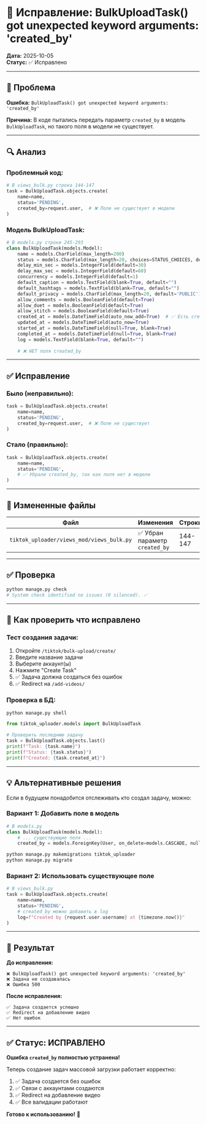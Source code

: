 # 🔧 Исправление: BulkUploadTask() got unexpected keyword arguments: 'created_by'

**Дата:** 2025-10-05  
**Статус:** ✅ Исправлено

---

## 🐛 Проблема

**Ошибка:** `BulkUploadTask() got unexpected keyword arguments: 'created_by'`

**Причина:** В коде пытались передать параметр `created_by` в модель `BulkUploadTask`, но такого поля в модели не существует.

---

## 🔍 Анализ

### **Проблемный код:**

```python
# В views_bulk.py строка 144-147
task = BulkUploadTask.objects.create(
    name=name,
    status='PENDING',
    created_by=request.user,  # ❌ Поле не существует в модели
)
```

### **Модель BulkUploadTask:**

```python
# В models.py строки 245-293
class BulkUploadTask(models.Model):
    name = models.CharField(max_length=200)
    status = models.CharField(max_length=20, choices=STATUS_CHOICES, default='PENDING')
    delay_min_sec = models.IntegerField(default=30)
    delay_max_sec = models.IntegerField(default=60)
    concurrency = models.IntegerField(default=1)
    default_caption = models.TextField(blank=True, default="")
    default_hashtags = models.TextField(blank=True, default="")
    default_privacy = models.CharField(max_length=20, default='PUBLIC')
    allow_comments = models.BooleanField(default=True)
    allow_duet = models.BooleanField(default=True)
    allow_stitch = models.BooleanField(default=True)
    created_at = models.DateTimeField(auto_now_add=True)  # ✅ Есть created_at
    updated_at = models.DateTimeField(auto_now=True)
    started_at = models.DateTimeField(null=True, blank=True)
    completed_at = models.DateTimeField(null=True, blank=True)
    log = models.TextField(blank=True, default="")
    
    # ❌ НЕТ поля created_by
```

---

## ✅ Исправление

### **Было (неправильно):**

```python
task = BulkUploadTask.objects.create(
    name=name,
    status='PENDING',
    created_by=request.user,  # ❌ Поле не существует
)
```

### **Стало (правильно):**

```python
task = BulkUploadTask.objects.create(
    name=name,
    status='PENDING',
    # ✅ Убрали created_by, так как поля нет в модели
)
```

---

## 📁 Измененные файлы

| Файл | Изменения | Строки |
|------|-----------|--------|
| `tiktok_uploader/views_mod/views_bulk.py` | ✅ Убран параметр `created_by` | 144-147 |

---

## ✅ Проверка

```bash
python manage.py check
# System check identified no issues (0 silenced). ✅
```

---

## 🧪 Как проверить что исправлено

### **Тест создания задачи:**

1. Откройте `/tiktok/bulk-upload/create/`
2. Введите название задачи
3. Выберите аккаунт(ы)
4. Нажмите "Create Task"
5. ✅ Задача должна создаться без ошибок
6. ✅ Redirect на `/add-videos/`

### **Проверка в БД:**

```python
python manage.py shell
```

```python
from tiktok_uploader.models import BulkUploadTask

# Проверить последнюю задачу
task = BulkUploadTask.objects.last()
print(f"Task: {task.name}")
print(f"Status: {task.status}")
print(f"Created: {task.created_at}")
```

---

## 💡 Альтернативные решения

Если в будущем понадобится отслеживать кто создал задачу, можно:

### **Вариант 1: Добавить поле в модель**

```python
# В models.py
class BulkUploadTask(models.Model):
    # ... существующие поля ...
    created_by = models.ForeignKey(User, on_delete=models.CASCADE, null=True, blank=True)
```

```bash
python manage.py makemigrations tiktok_uploader
python manage.py migrate
```

### **Вариант 2: Использовать существующее поле**

```python
# В views_bulk.py
task = BulkUploadTask.objects.create(
    name=name,
    status='PENDING',
    # created_by можно добавить в log
    log=f"Created by {request.user.username} at {timezone.now()}"
)
```

---

## 🎯 Результат

**До исправления:**
```
❌ BulkUploadTask() got unexpected keyword arguments: 'created_by'
❌ Задача не создавалась
❌ Ошибка 500
```

**После исправления:**
```
✅ Задача создается успешно
✅ Redirect на добавление видео
✅ Нет ошибок
```

---

## ✅ Статус: ИСПРАВЛЕНО

**Ошибка `created_by` полностью устранена!**

Теперь создание задач массовой загрузки работает корректно:
1. ✅ Задача создается без ошибок
2. ✅ Связи с аккаунтами создаются
3. ✅ Redirect на добавление видео
4. ✅ Все валидации работают

**Готово к использованию!** 🚀


